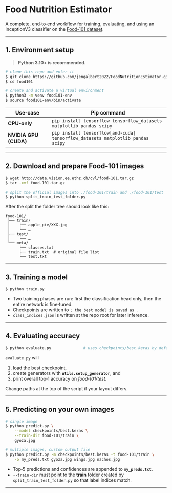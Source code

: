 # Food Nutrition Estimator

A complete, end‑to‑end workflow for training, evaluating, and using an InceptionV3 classifier on the [Food‑101 dataset](https://data.vision.ee.ethz.ch/cvl/datasets_extra/food-101/).

---

## 1. Environment setup

> **Python 3.10+ is recommended.**

```bash
# clone this repo and enter it
$ git clone https://github.com/jengalbert2022/FoodNutritionEstimator.git
$ cd food101

# create and activate a virtual environment
$ python3 -m venv food101-env
$ source food101-env/bin/activate
```

| Use‑case              | Pip command                                                                    |
| --------------------- | ------------------------------------------------------------------------------ |
| **CPU‑only**          | `pip install tensorflow tensorflow_datasets matplotlib pandas scipy`           |
| **NVIDIA GPU (CUDA)** | `pip install tensorflow[and-cuda] tensorflow_datasets matplotlib pandas scipy` |

---

## 2. Download and prepare Food‑101 images

```bash
$ wget http://data.vision.ee.ethz.ch/cvl/food-101.tar.gz
$ tar -xvf food-101.tar.gz

# split the official images into ./food-101/train and ./food-101/test
$ python split_train_test_folder.py
```

After the split the folder tree should look like this:

```
food-101/
 ├── train/
 │    ├── apple_pie/XXX.jpg
 │    └── …
 ├── test/
 │    └── …
 └── meta/
      ├── classes.txt
      ├── train.txt  # original file list
      └── test.txt
```

---

## 3. Training a model

```bash
$ python train.py
```

* Two training phases are run: first the classification head only, then the entire network is fine‑tuned.
* Checkpoints are written to `; the best model is saved as `.
* `class_indices.json` is written at the repo root for later inference.

---

## 4. Evaluating accuracy

```bash
$ python evaluate.py              # uses checkpoints/best.keras by default
```

`evaluate.py` will

1. load the best checkpoint,
2. create generators with **`utils.setup_generator`**, and
3. print overall top‑1 accuracy on *food‑101/test*.

Change paths at the top of the script if your layout differs.

---

## 5. Predicting on your own images

```bash
# single image
$ python predict.py \
    --model checkpoints/best.keras \
    --train-dir food-101/train \
    gyoza.jpg

# multiple images, custom output file
$ python predict.py -m checkpoints/best.keras -t food-101/train \
    -o my_preds.txt gyoza.jpg wings.jpg nachos.jpg
```

* Top‑5 predictions and confidences are appended to **`my_preds.txt`**.
* `--train-dir` must point to the **train** folder created by `split_train_test_folder.py` so that label indices match.

---
